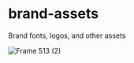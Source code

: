 # brand-assets
Brand fonts, logos, and other assets

![Frame 513 (2)](https://user-images.githubusercontent.com/5186564/84733233-87dfed80-af52-11ea-8451-0239c4a6ec5c.png)
